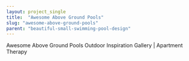 ```yaml
---
layout: project_single
title:  "Awesome Above Ground Pools"
slug: "awesome-above-ground-pools"
parent: "beautiful-small-swimming-pool-design"
---
```

Awesome Above Ground Pools Outdoor Inspiration Gallery | Apartment Therapy